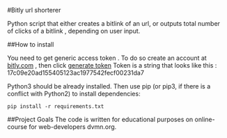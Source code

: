 #Bitly url shorterer

Python script that either creates a bitlink of an url, or outputs total number of clicks of a bitlink , depending on user input.

##How to install

You need to get generic access token . To do so create an account at [bitly.com](https://bitly.com) , then click [generate token](https://bitly.com/a/oauth_apps)
Token is a string that looks like this : 17c09e20ad155405123ac1977542fecf00231da7

Python3 should be already installed. Then use pip (or pip3, if there is a conflict with Python2) to install dependencies:


	pip install -r requirements.txt

##Project Goals
The code is written for educational purposes on online-course for web-developers dvmn.org.